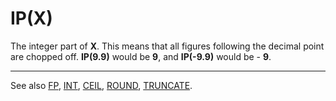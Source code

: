 # IP(X)

The integer part of **X**. This means that all figures following the decimal point are chopped off. **IP(9.9)** would be **9**, and **IP(-9.9)** would be - **9**.

----

See also [FP](man_fn-fp.md), [INT](man_fn-int.md), [CEIL](man_fn-ceil.md), [ROUND](man_fn-round.md), [TRUNCATE](man_fn-truncate.md).
